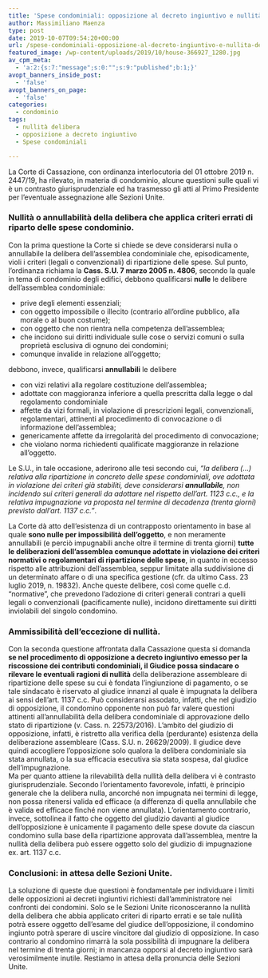 ```yaml
---
title: 'Spese condominiali: opposizione al decreto ingiuntivo e nullità della delibera di approvazione del riparto.'
author: Massimiliano Maenza
type: post
date: 2019-10-07T09:54:20+00:00
url: /spese-condominiali-opposizione-al-decreto-ingiuntivo-e-nullita-della-delibera-di-approvazione-del-riparto/
featured_image: /wp-content/uploads/2019/10/house-366927_1280.jpg
av_cpm_meta:
  - 'a:2:{s:7:"message";s:0:"";s:9:"published";b:1;}'
avopt_banners_inside_post:
  - 'false'
avopt_banners_on_page:
  - 'false'
categories:
  - condominio
tags:
  - nullità delibera
  - opposizione a decreto ingiuntivo
  - Spese condominiali

---
```

La Corte di Cassazione, con ordinanza interlocutoria del 01 ottobre 2019 n. 2447/19, ha rilevato, in materia di condominio, alcune questioni sulle quali vi è un contrasto giurisprudenziale ed ha trasmesso gli atti al Primo Presidente per l&#8217;eventuale assegnazione alle Sezioni Unite.

### Nullità o annullabilità della delibera che applica criteri errati di riparto delle spese condominio.

Con la prima questione la Corte si chiede se deve considerarsi nulla o annullabile la delibera dell&#8217;assemblea condominiale che, episodicamente, violi i criteri (legali o convenzionali) di ripartizione delle spese. Sul punto, l&#8217;ordinanza richiama la **Cass. S.U. 7 marzo 2005 n. 4806**, secondo la quale in tema di condominio degli edifici, debbono qualificarsi **nulle** le delibere dell&#8217;assemblea condominiale:

  * prive degli elementi essenziali;
  * con oggetto impossibile o illecito (contrario all&#8217;ordine pubblico, alla morale o al buon costume); 
  * con oggetto che non rientra nella competenza dell&#8217;assemblea;
  * che incidono sui diritti individuale sulle cose o servizi comuni o sulla proprietà esclusiva di ognuno dei condomini;
  * comunque invalide in relazione all&#8217;oggetto;

debbono, invece, qualificarsi **annullabili** le delibere 

  * con vizi relativi alla regolare costituzione dell&#8217;assemblea;
  * adottate con maggioranza inferiore a quella prescritta dalla legge o dal regolamento condominiale
  * affette da vizi formali, in violazione di prescrizioni legali, convenzionali, regolamentari, attinenti al procedimento di convocazione o di informazione dell&#8217;assemblea;
  * genericamente affette da irregolarità del procedimento di convocazione;
  * che violano norma richiedenti qualificate maggioranze in relazione all&#8217;oggetto.

Le S.U., in tale occasione, aderirono alle tesi secondo cui, _&#8220;la delibera (…) relativa alla ripartizione in concreto delle spese condominiali, ove adottata in violazione dei criteri già stabiliti, deve considerarsi **annullabile**, non incidendo sui criteri generali da adottare nel rispetto dell’art. 1123 c.c., e la relativa impugnazione va proposta nel termine di decadenza (trenta giorni) previsto dall’art. 1137 c.c.&#8221;_.

La Corte dà atto dell&#8217;esistenza di un contrapposto orientamento in base al quale **sono nulle per impossibilità dell&#8217;oggetto**, e non meramente annullabili (e perciò impugnabili anche oltre il termine di trenta giorni) **tutte le deliberazioni dell&#8217;assemblea comunque adottate in violazione dei criteri normativi o regolamentari di ripartizione delle spese**, in quanto in eccesso rispetto alle attribuzioni dell&#8217;assemblea, seppur limitate alla suddivisione di un determinato affare o di una specifica gestione (cfr. da ultimo Cass. 23 luglio 2019, n. 19832). Anche queste delibere, così come quelle c.d. &#8220;normative&#8221;, che prevedono l&#8217;adozione di criteri generali contrari a quelli legali o convenzionali (pacificamente nulle), incidono direttamente sui diritti inviolabili del singolo condomino.

### Ammissibilità dell&#8217;eccezione di nullità.

Con la seconda questione affrontata dalla Cassazione questa si domanda **se nel procedimento di opposizione a decreto ingiuntivo emesso per la riscossione dei contributi condominiali, il Giudice possa sindacare o rilevare le eventuali ragioni di nullità** della deliberazione assembleare di ripartizione delle spese su cui è fondata l&#8217;ingiunzione di pagamento, o se tale sindacato è riservato al giudice innanzi al quale è impugnata la delibera ai sensi dell&#8217;art. 1137 c.c. Può considerarsi assodato, infatti, che nel giudizio di opposizione, il condomino opponente non può far valere questioni attinenti all&#8217;annullabilità della delibera condominiale di approvazione dello stato di ripartizione (v. Cass. n. 22573/2016). L&#8217;ambito del giudizio di opposizione, infatti, è ristretto alla verifica della (perdurante) esistenza della deliberazione assembleare (Cass. S.U. n. 26629/2009). Il giudice deve quindi accogliere l&#8217;opposizione solo qualora la delibera condominiale sia stata annullata, o la sua efficacia esecutiva sia stata sospesa, dal giudice dell&#8217;impugnazione.  
Ma per quanto attiene la rilevabilità della nullità della delibera vi è contrasto giurisprudenziale. Secondo l&#8217;orientamento favorevole, infatti, è principio generale che la delibera nulla, ancorché non impugnata nei termini di legge, non possa ritenersi valida ed efficace (a differenza di quella annullabile che è valida ed efficace finché non viene annullata). L&#8217;orientamento contrario, invece, sottolinea il fatto che oggetto del giudizio davanti al giudice dell&#8217;opposizione è unicamente il pagamento delle spese dovute da ciascun condomino sulla base della ripartizione approvata dall&#8217;assemblea, mentre la nullità della delibera può essere oggetto solo del giudizio di impugnazione ex. art. 1137 c.c.

### Conclusioni: in attesa delle Sezioni Unite.

La soluzione di queste due questioni è fondamentale per individuare i limiti delle opposizioni ai decreti ingiuntivi richiesti dall&#8217;amministratore nei confronti dei condomini. Solo se le Sezioni Unite riconosceranno la nullità della delibera che abbia applicato criteri di riparto errati e se tale nullità potrà essere oggetto dell&#8217;esame del giudice dell&#8217;opposizione, il condomino ingiunto potrà sperare di uscire vincitore dal giudizio di opposizione. In caso contrario al condomino rimarrà la sola possibilità di impugnare la delibera nel termine di trenta giorni; in mancanza opporsi al decreto ingiuntivo sarà verosimilmente inutile. Restiamo in attesa della pronuncia delle Sezioni Unite.